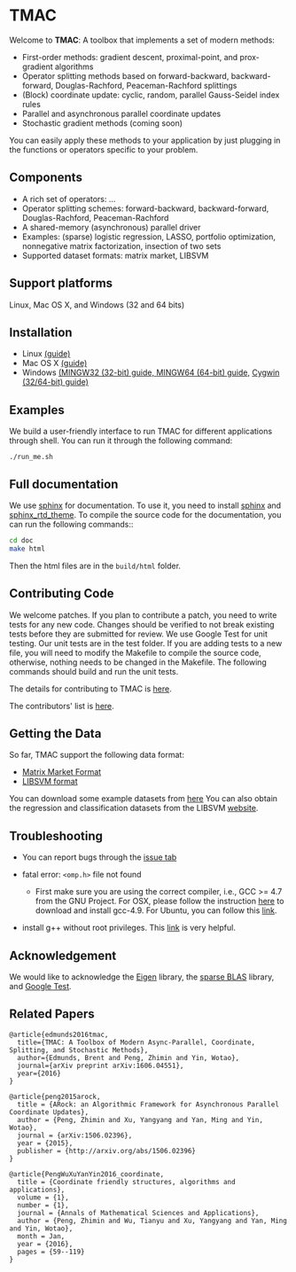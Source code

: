 # TMAC

Welcome to **TMAC**: A toolbox that implements a set of modern methods:

   * First-order methods: gradient descent, proximal-point, and prox-gradient algorithms
   * Operator splitting methods based on forward-backward, backward-forward, Douglas-Rachford, Peaceman-Rachford splittings
   * (Block) coordinate update: cyclic, random, parallel Gauss-Seidel index rules
   * Parallel and asynchronous parallel coordinate updates
   * Stochastic gradient methods (coming soon)

You can easily apply these methods to your application by just plugging in the functions or operators specific to your problem.

## Components

   * A rich set of operators: ...
   * Operator splitting schemes: forward-backward, backward-forward, Douglas-Rachford, Peaceman-Rachford
   * A shared-memory (asynchronous) parallel driver
   * Examples: (sparse) logistic regression, LASSO, portfolio optimization, nonnegative matrix factorization, insection of two sets
   * Supported dataset formats: matrix market, LIBSVM

## Support platforms

Linux, Mac OS X, and Windows (32 and 64 bits)

## Installation

   * Linux [(guide)](https://github.com/uclaopt/TMAC/blob/master/doc/source/build.rst#requirements-for-linux)
   * Mac OS X [(guide)](https://github.com/uclaopt/TMAC/blob/master/doc/source/build.rst#requirements-for-mac)
   * Windows [(MINGW32 (32-bit) guide, ](http://www.math.ucla.edu/~wotaoyin/software/tmac_windows_installation_mingw32.html) [MINGW64 (64-bit) guide,](http://www.math.ucla.edu/~wotaoyin/software/tmac_windows_installation_mingw64.html)  [Cygwin (32/64-bit) guide)](http://www.math.ucla.edu/~wotaoyin/software/tmac_windows_installation_cygwin.html)

## Examples

We build a user-friendly interface to run TMAC for different applications through shell. You can run it through the following command:

```
./run_me.sh
```

## Full documentation

We use [sphinx](http://www.sphinx-doc.org/en/stable/) for documentation. To use it, you need to install [sphinx](http://www.sphinx-doc.org/en/stable/install.html)
 and [sphinx_rtd_theme](https://github.com/snide/sphinx_rtd_theme). To compile the source code for the documentation, you can run the following commands::

```bash
cd doc
make html
```

Then the html files are in the ```build/html``` folder.


## Contributing Code
We welcome patches. If you plan to contribute a patch, you need to write tests for any new code. Changes should be verified to not
break existing tests before they are submitted for review. We use Google Test for unit testing. Our unit tests are in the test folder.
If you are adding tests to a new file, you will need to modify the Makefile to compile the source code, otherwise, nothing needs to be
changed in the Makefile. The following commands should build and run the unit tests.

The details for contributing to TMAC is [here](https://github.com/uclaopt/TMAC/blob/master/doc/source/contribute.rst).

The contributors' list is [here](https://github.com/uclaopt/TMAC/blob/master/CONTRIBUTORS.md).



## Getting the Data

So far, TMAC support the following data format:
   * [Matrix Market Format](http://math.nist.gov/MatrixMarket/formats.html#MMformat)
   * [LIBSVM format](https://www.csie.ntu.edu.tw/~cjlin/libsvmtools/datasets/)

You can download some example datasets from [here](https://github.com/uclaopt/datasets)
You can also obtain the regression and classification datasets from the LIBSVM [website](https://www.csie.ntu.edu.tw/~cjlin/libsvmtools/datasets/).



## Troubleshooting

* You can report bugs through the [issue tab](https://github.com/uclaopt/TMAC/issues/new)

* fatal error: ```<omp.h>``` file not found
  * First make sure you are using the correct compiler, i.e., GCC >= 4.7 from the GNU Project. For OSX,
  please follow the instruction [here](http://stackoverflow.com/questions/20340117/omp-h-library-isnt-found-in-the-gcc-version-4-2-1-in-mavericks) to download and install gcc-4.9.
  For Ubuntu, you can follow this [link](http://askubuntu.com/questions/428198/getting-installing-gcc-g-4-9-on-ubuntu).

* install g++ without root privileges. This [link](http://luiarthur.github.io/gccinstall) is very helpful.

## Acknowledgement

We would like to acknowledge the [Eigen](http://eigen.tuxfamily.org/index.php?title=Main_Page) library, the [sparse BLAS](http://math.nist.gov/spblas/) library, and
[Google Test](https://github.com/google/googletest).


## Related Papers

```
@article{edmunds2016tmac,
  title={TMAC: A Toolbox of Modern Async-Parallel, Coordinate, Splitting, and Stochastic Methods},
  author={Edmunds, Brent and Peng, Zhimin and Yin, Wotao},
  journal={arXiv preprint arXiv:1606.04551},
  year={2016}
}

@article{peng2015arock,
  title = {ARock: an Algorithmic Framework for Asynchronous Parallel Coordinate Updates},
  author = {Peng, Zhimin and Xu, Yangyang and Yan, Ming and Yin, Wotao},
  journal = {arXiv:1506.02396},
  year = {2015},
  publisher = {http://arxiv.org/abs/1506.02396}
}

@article{PengWuXuYanYin2016_coordinate,
  title = {Coordinate friendly structures, algorithms and applications},
  volume = {1},
  number = {1},
  journal = {Annals of Mathematical Sciences and Applications},
  author = {Peng, Zhimin and Wu, Tianyu and Xu, Yangyang and Yan, Ming and Yin, Wotao},
  month = Jan,
  year = {2016},
  pages = {59--119}
}

```
